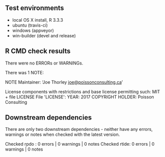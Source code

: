 ## Test environments

* local OS X install, R 3.3.3
* ubuntu (travis-ci)
* windows (appveyor)
* win-builder (devel and release)

## R CMD check results

There were no ERRORs or WARNINGs.

There was 1 NOTE:

 NOTE
Maintainer: ‘Joe Thorley <joe@poissonconsulting.ca>’

License components with restrictions and base license permitting such:
  MIT + file LICENSE
File 'LICENSE':
  YEAR: 2017
  COPYRIGHT HOLDER: Poisson Consulting

## Downstream dependencies

There are only two downstream dependencies - neither have any errors, warnings or notes when checked with the latest version.

Checked rpdo : 0 errors | 0 warnings | 0 notes
Checked rtide: 0 errors | 0 warnings | 0 notes
